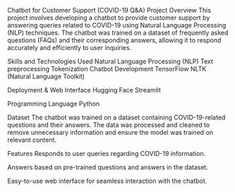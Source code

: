 Chatbot for Customer Support (COVID-19 Q&A)
Project Overview
This project involves developing a chatbot to provide customer support by answering queries related to COVID-19 using Natural Language Processing (NLP) techniques. The chatbot was trained on a dataset of frequently asked questions (FAQs) and their corresponding answers, allowing it to respond accurately and efficiently to user inquiries.

Skills and Technologies Used
Natural Language Processing (NLP)
Text preprocessing
Tokenization
Chatbot Development
TensorFlow
NLTK (Natural Language Toolkit)

Deployment & Web Interface
Hugging Face
Streamlit

Programming Language
Python

Dataset
The chatbot was trained on a dataset containing COVID-19-related questions and their answers. The data was processed and cleaned to remove unnecessary information and ensure the model was trained on relevant content.

Features
Responds to user queries regarding COVID-19 information.

Answers based on pre-trained questions and answers in the dataset.

Easy-to-use web interface for seamless interaction with the chatbot.
